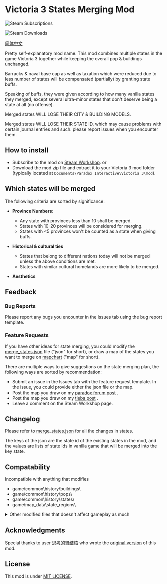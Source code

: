 # Victoria 3 States Merging Mod

![Steam Subscriptions](https://img.shields.io/steam/subscriptions/3371693463?logo=steam&link=https%3A%2F%2Fsteamcommunity.com%2Fsharedfiles%2Ffiledetails%2F%3Fid%3D3371693463)

![Steam Downloads](https://img.shields.io/steam/downloads/3371693463?logo=steam&link=https%3A%2F%2Fsteamcommunity.com%2Fsharedfiles%2Ffiledetails%2F%3Fid%3D3371693463)


[简体中文](README_zh-CN.md)

Pretty self-explanatory mod name. This mod combines multiple states in the game Victoria 3 together while keeping the overall pop & buildings unchanged.

Barracks & naval base cap as well as taxation which were reduced due to less number of states will be compensated (partially) by granting state buffs.

Speaking of buffs, they were given according to how many vanilla states they merged, except several ultra-minor states that don't deserve being a state at all (no offense).

Merged states WILL LOSE THEIR CITY & BUILDING MODELS.

Merged states WILL LOSE THEIR STATE ID, which may cause problems with certain journal entries and such. please report issues when you encounter them.

## How to install

- Subscribe to the mod on [Steam Workshop](https://steamcommunity.com/sharedfiles/filedetails/?id=3371693463).
or
- Download the mod zip file and extract it to your Victoria 3 mod folder (typically located at `Documents\Paradox Interactive\Victoria 3\mod`).

## Which states will be merged

The following criteria are sorted by significance:

- **Province Numbers**: 
  - Any state with provinces less than 10 shall be merged.
  - States with 10-20 provinces will be considered for merging.
  - States with <5 provinces won't be counted as a state when giving buffs.

- **Historical & cultural ties**
  - States that belong to different nations today will not be merged unless the above conditions are met.
  - States with similar cultural homelands are more likely to be merged.

- **Aesthetics**

## Feedback

### Bug Reports

Please report any bugs you encounter in the Issues tab using the bug report template.

### Feature Requests

If you have other ideas for state merging, you could modify the [merge_states.json](merge_states.json) file ("json" for short), or draw a map of the states you want to merge on [mapchart](https://www.mapchart.net/victoria-3.html) ("map" for short).

There are multiple ways to give suggestions on the state merging plan, the following ways are sorted by recommendation:

- Submit an issue in the Issues tab with the feature request template. In the issue, you could provide either the json file or the map.
- Post the map you draw on my [paradox forum post](https://forum.paradoxplaza.com/forum/threads/brainstorm-tell-us-about-your-ideal-state-merging-plan.1726629/) .
- Post the map you draw on my [tieba post](https://tieba.baidu.com/p/9433803383?) .
- Leave a comment on the Steam Workshop page.

## Changelog

Please refer to [merge_states.json](merge_states.json) for all the changes in states.

The keys of the json are the state id of the existing states in the mod, and the values are lists of state ids in vanilla game that will be merged into the key state.

## Compatability

Incompatible with anything that modifies
- game\common\history\buildings\
- game\common\history\pops\
- game\common\history\states\
- game\map_data\state_regions\

<details>

<summary>Other modified files that doesn't affect gameplay as much</summary>

- game\common\ai_strategies\00_default_strategy.txt
- game\common\buildings\11_private_infrastructure.txt
- game\common\company_types\
- game\common\country_definitions\00_countries.txt
- game\common\customizable_localization\02_events.txt
- game\common\decisions\manifest_destiny.txt
- game\common\history\global\00_global.txt
- game\common\history\military_formations\
- game\common\journal_entries\
- game\common\scripted_triggers\00_scripted_triggers.txt
- game\events\native_resettlement.txt
- game\events\oregon_events.txt

</details>

## Acknowledgments

Special thanks to user [思考的肾结核](https://steamcommunity.com/profiles/76561198104682926) who wrote the [original version](https://steamcommunity.com/sharedfiles/filedetails/?id=3254683348) of this mod.

## License

This mod is under [MIT LICENSE](LICENSE).
